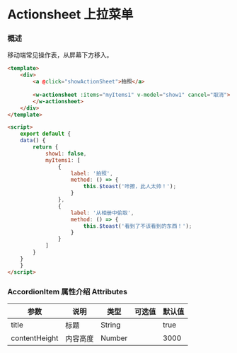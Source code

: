 #  Actionsheet 上拉菜单


### 概述

移动端常见操作表，从屏幕下方移入。

```html
<template>
    <div>
        <a @click="showActionSheet">拍照</a>
    
        <w-actionsheet :items="myItems1" v-model="show1" cancel="取消">
        </w-actionsheet>
    </div>
</template>

<script>
    export default {
    data() {
        return {
            show1: false,
            myItems1: [
                {
                    label: '拍照',
                    method: () => {
                        this.$toast('咔擦，此人太帅！');
                    }
                },
                {
                    label: '从相册中偷取',
                    method: () => {
                        this.$toast('看到了不该看到的东西！');
                    }
                }
            ]
        }
    }
    }
</script>

```

###  AccordionItem 属性介绍 Attributes

| 参数           | 说明        | 类型       | 可选值        | 默认值     |
|---------------|-------------|-----------|--------------|-----------|
| title         | 标题         | String    |              |    true   |
| contentHeight | 内容高度      | Number    |              |    3000   |